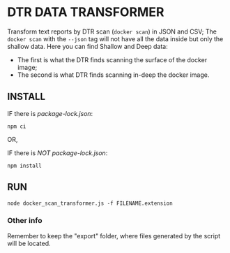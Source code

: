 # DTR DATA TRANSFORMER

Transform text reports by DTR scan (`docker scan`) in JSON and CSV; 
The `docker scan` with the `--json` tag will not have all the data inside but only the shallow data.
Here you can find Shallow and Deep data:
-  The first is what the DTR finds scanning the surface of the docker image; 
-  The second is what DTR finds scanning in-deep the docker image.

## INSTALL

IF there is _package-lock.json_: 

`npm ci`

OR, 

IF there is *NOT* _package-lock.json_: 

`npm install`

## RUN

`node docker_scan_transformer.js -f FILENAME.extension`

### Other info

Remember to keep the "export" folder, where files generated by the script will be located.
